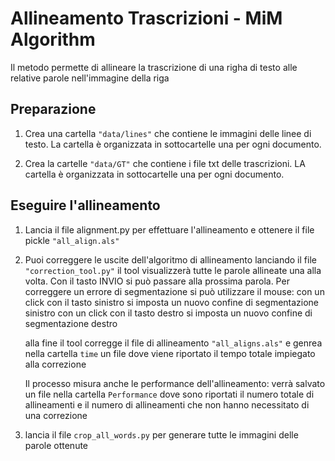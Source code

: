 # Allineamento Trascrizioni - MiM Algorithm
Il metodo permette di allineare la trascrizione di una righa di testo alle relative parole nell'immagine della riga

## Preparazione
1. Crea una cartella ```"data/lines"``` che contiene le immagini delle linee di testo. La cartella è organizzata in sottocartelle una per ogni documento. 

2. Crea la cartelle ```"data/GT"``` che contiene i file txt delle trascrizioni. LA cartella è organizzata in sottocartelle una per ogni documento.

## Eseguire l'allineamento

1. Lancia il file alignment.py per effettuare l'allineamento e ottenere il file pickle ```"all_align.als"```

2. Puoi correggere le uscite dell'algoritmo di allineamento lanciando il file ```"correction_tool.py"```
   il tool visualizzerà tutte le parole allineate una alla volta. Con il tasto INVIO si può passare alla prossima parola.
   Per correggere un errore di segmentazione si può utilizzare il mouse:
      con un click con il tasto sinistro si imposta un nuovo confine di segmentazione sinistro
      con un click con il tasto destro si imposta un nuovo confine di segmentazione destro
    
   alla fine il tool corregge il file di allineamento ```"all_aligns.als"```
   e genrea nella cartella ```time``` un file dove viene riportato il tempo totale impiegato alla correzione

   Il processo misura anche le performance dell'allineamento:
   verrà salvato un file nella cartella ```Performance```
   dove sono riportati il numero totale di allineamenti e il numero di allineamenti che non hanno necessitato di una correzione


3. lancia il file ```crop_all_words.py``` per generare tutte le immagini delle parole ottenute